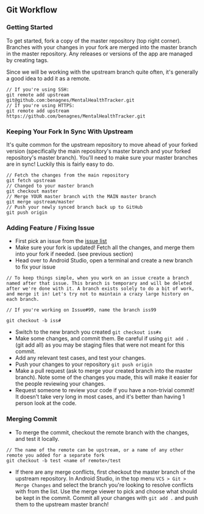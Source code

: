 ## Git Workflow

### Getting Started

To get started, fork a copy of the master repository (top right corner). Branches with your changes in your fork are merged into the master branch in the master repository. Any releases or versions of the app are managed by creating tags.

Since we will be working with the upstream branch quite often, it's generally a good idea to add it as a remote.

```
// If you're using SSH:
git remote add upstream git@github.com:benagnes/MentalHealthTracker.git
// If you're using HTTPS:
git remote add upstream https://github.com/benagnes/MentalHealthTracker.git
```

### Keeping Your Fork In Sync With Upstream

It's quite common for the upstream repository to move ahead of your forked version (specifically the main repository's master branch and your forked repository's master branch). You'll need to make sure your master branches are in sync! Luckily this is fairly easy to do.

```
// Fetch the changes from the main repository
git fetch upstream
// Changed to your master branch
git checkout master
// Merge YOUR master branch with the MAIN master branch
git merge upstream/master
// Push your newly synced branch back up to GitHub
git push origin
```

### Adding Feature / Fixing Issue

- First pick an issue from the [issue list](https://github.com/benagnes/MentalHealthTracker/issues)
- Make sure your fork is updated! Fetch all the changes, and merge them into your fork if needed. (see previous section)
- Head over to Android Studio, open a terminal and create a new branch to fix your issue

```
// To keep things simple, when you work on an issue create a branch named after that issue. This branch is temporary and will be deleted after we're done with it. A branch exists solely to do a bit of work, and merge it in! Let's try not to maintain a crazy large history on each branch.

// If you're working on Issue#99, name the branch iss99

git checkout -b iss#
```

- Switch to the new branch you created `git checkout iss#x`
- Make some changes, and commit them. Be careful if using `git add .` (git add all) as you may be staging files that were not meant for this commit.
- Add any relevant test cases, and test your changes.
- Push your changes to your repository `git push origin`
- Make a pull request (ask to merge your created branch into the master branch). Note some of the changes you made, this will make it easier for the people reviewing your changes.
- Request someone to review your code if you have a non-trivial commit! It doesn't take very long in most cases, and it's better than having 1 person look at the code.

### Merging Commit

- To merge the commit, checkout the remote branch with the changes, and test it locally.

```
// The name of the remote can be upstream, or a name of any other remote you added for a separate fork
git checkout -b test <name of remote>/test
```

- If there are any merge conflicts, first checkout the master branch of the upstream repository. In Android Studio, in the top menu `VCS > Git > Merge Changes` and select the branch you're looking to resolve conflicts with from the list. Use the merge viewer to pick and choose what should be kept in the commit. Commit all your changes with `git add .` and push them to the upstream master branch!
